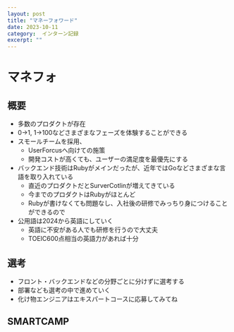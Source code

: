 ```yaml
---
layout: post
title: "マネーフォワード"
date: 2023-10-11
category:  インターン記録
excerpt: ""
---
```

# マネフォ
## 概要
- 多数のプロダクトが存在
- 0->1, 1->100などさまざまなフェーズを体験することができる
- スモールチームを採用、
  - UserForcusへ向けての施策
  - 開発コストが高くても、ユーザーの満足度を最優先にする
- バックエンド技術はRubyがメインだったが、近年ではGoなどさまざまな言語を取り入れている
  - 直近のプロダクトだとSurverCotlinが増えてきている
  - 今までのプロダクトはRubyがほとんど
  - Rubyが書けなくても問題なし、入社後の研修でみっちり身につけることができるので
- 公用語は2024から英語にしていく
  - 英語に不安がある人でも研修を行うので大丈夫
  - TOEIC600点相当の英語力があれば十分

## 選考
- フロント・バックエンドなどの分野ごとに分けずに選考する
- 部署なども選考の中で進めていく
- 化け物エンジニアはエキスパートコースに応募してみてね

## SMARTCAMP
